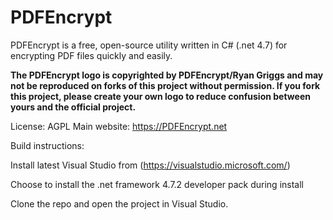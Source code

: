 # PDFEncrypt
PDFEncrypt is a free, open-source utility written in C# (.net 4.7) for encrypting PDF files quickly and easily.  

**The PDFEncrypt logo is copyrighted by PDFEncrypt/Ryan Griggs and may not be reproduced on forks of this project without permission.  If you fork this project, please create your own logo to reduce confusion between yours and the official project.**


License: AGPL
Main website: https://PDFEncrypt.net

Build instructions:

Install latest Visual Studio from (https://visualstudio.microsoft.com/)

Choose to install the  .net framework 4.7.2 developer pack during install

Clone the repo and open the project in Visual Studio.
